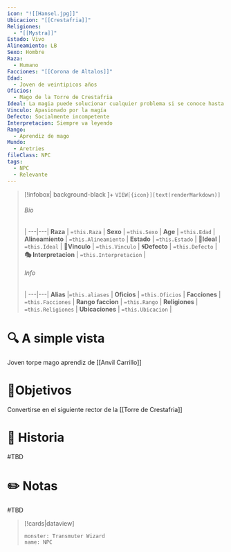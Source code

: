 ```yaml
---
icon: "![[Hansel.jpg]]"
Ubicacion: "[[Crestafria]]"
Religiones:
  - "[[Mystra]]"
Estado: Vivo
Alineamiento: LB
Sexo: Hombre
Raza:
  - Humano
Facciones: "[[Corona de Altalos]]"
Edad:
  - Joven de veintipicos años
Oficios:
  - Mago de la Torre de Crestafria
Ideal: La magia puede solucionar cualquier problema si se conoce hasta lo mas profundo
Vinculo: Apasionado por la magía
Defecto: Socialmente incompetente
Interpretacion: Siempre va leyendo
Rango:
  - Aprendiz de mago
Mundo:
  - Aretries
fileClass: NPC
tags:
  - NPC
  - Relevante
---
```



> [!infobox| background-black ]+
`VIEW[{icon}][text(renderMarkdown)]`
> ###### Bio
>  |
> ---|---|
> **Raza** | `=this.Raza` |
> **Sexo** | `=this.Sexo` |
> **Age** | `=this.Edad` |
> **Alineamiento** | `=this.Alineamiento` |
> **Estado** | `=this.Estado` |
>  **💭Ideal** | `=this.Ideal` |
>  **🔗Vinculo** | `=this.Vinculo` |
>  **🌀Defecto** | `=this.Defecto` |
>  **🎭 Interpretacion** | `=this.Interpretacion` |
> ###### Info
>  |
> ---|---|
> **Alias** |`=this.aliases` |
> **Oficios** | `=this.Oficios` |
> **Facciones** | `=this.Facciones` |
> **Rango faccion** |  `=this.Rango` |
> **Religiones** | `=this.Religiones` |
> **Ubicaciones** | `=this.Ubicacion` |

# 🔍 A simple vista

Joven torpe mago aprendiz de [[Anvil Carrillo]]

# 🎯Objetivos

Convertirse en el siguiente rector de la [[Torre de Crestafria]]

# 📜 Historia

#TBD
# ✏️ Notas

#TBD

> [!cards|dataview] 
> ```statblock
>monster: Transmuter Wizard
>name: NPC
> ```